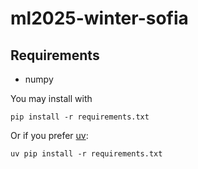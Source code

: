 # ml2025-winter-sofia

## Requirements
- numpy

You may install with 
```shell
pip install -r requirements.txt
```

Or if you prefer [uv](https://docs.astral.sh/uv/):
```shell
uv pip install -r requirements.txt
```